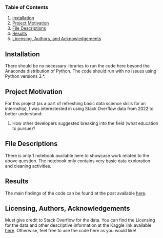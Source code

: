 
### Table of Contents

1. [Installation](#installation)
2. [Project Motivation](#motivation)
3. [File Descriptions](#files)
4. [Results](#results)
5. [Licensing, Authors, and Acknowledgements](#licensing)

## Installation <a name="installation"></a>

There should be no necessary libraries to run the code here beyond the Anaconda distribution of Python.  The code should run with no issues using Python versions 3.*.

## Project Motivation<a name="motivation"></a>

For this project (as a part of refreshing basic data science skills for an internship), I was interestested in using Stack Overflow data from 2022 to better understand:

1. How other developers suggested breaking into the field (what education to pursue)?


## File Descriptions <a name="files"></a>

There is only 1 notebook available here to showcase work related to the above question.  The notebook only contains very basic data exploration and cleaning activities. 


## Results<a name="results"></a>

The main findings of the code can be found at the post available [here](https://medium.com/@josh_2774/how-do-you-become-a-developer-5ef1c1c68711).

## Licensing, Authors, Acknowledgements<a name="licensing"></a>

Must give credit to Stack Overflow for the data.  You can find the Licensing for the data and other descriptive information at the Kaggle link available [here](https://survey.stackoverflow.co/2022/).  Otherwise, feel free to use the code here as you would like! 

